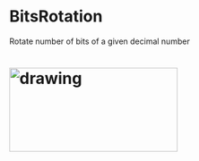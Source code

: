 # BitsRotation
Rotate number of bits of a given decimal number 

# <img src="https://scontent.fcai20-4.fna.fbcdn.net/v/t1.6435-9/178946586_2829025704003925_7377436379080386447_n.jpg?_nc_cat=102&ccb=1-3&_nc_sid=b9115d&_nc_ohc=dlCySPRCkFoAX_9e1ua&_nc_ht=scontent.fcai20-4.fna&oh=e63cd44c3d4a64fa05e194a472b25125&oe=60C270D4" alt="drawing" width="300" height="150" />
